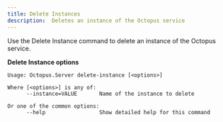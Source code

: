 ```yaml
---
title: Delete Instances
description:  Deletes an instance of the Octopus service
---
```


Use the Delete Instance command to delete an instance of the Octopus service.

**Delete Instance options**

```text
Usage: Octopus.Server delete-instance [<options>]

Where [<options>] is any of:
      --instance=VALUE       Name of the instance to delete

Or one of the common options:
      --help                 Show detailed help for this command
```
